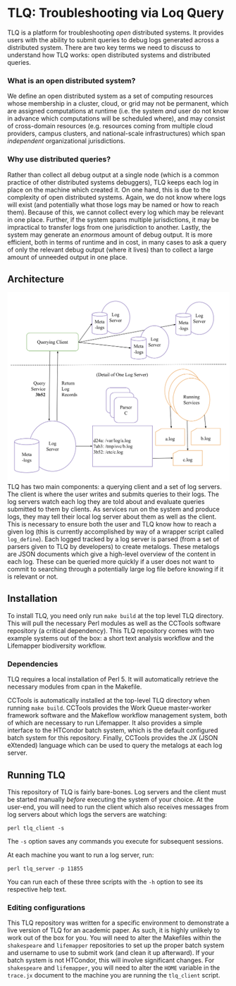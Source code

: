 # TLQ: Troubleshooting via Loq Query
TLQ is a platform for troubleshooting _open_ distributed systems. It provides users with the ability to submit queries to debug logs generated across a distributed system. There are two key terms we need to discuss to understand how TLQ works: open distributed systems and distributed queries.

### What is an open distributed system?
We define an open distributed system as a set of computing resources whose membership in a cluster, cloud, or grid may not be permanent, which are assigned computations at runtime (i.e. the system _and_ user do not know in advance which computations will be scheduled where), and may consist of cross-domain resources (e.g. resources coming from multiple cloud providers, campus clusters, and national-scale infrastructures) which span _independent_ organizational jurisdictions.

### Why use distributed queries?
Rather than collect all debug output at a single node (which is a common practice of other distributed systems debuggers), TLQ keeps each log in place on the machine which created it. On one hand, this is due to the complexity of open distributed systems. Again, we do not know where logs will exist (and potentially what those logs may be named or how to reach them). Because of this, we cannot collect every log which may be relevant in one place. Further, if the system spans multiple jurisdictions, it may be impractical to transfer logs from one jurisdiction to another. Lastly, the system may generate an _enormous_ amount of debug output. It is more efficient, both in terms of runtime and in cost, in many cases to ask a query of only the relevant debug output (where it lives) than to collect a large amount of unneeded output in one place.

## Architecture
![Alt text](system_architecture.png "TLQ System Architecture")
TLQ has two main components: a querying client and a set of log servers. The client is where the user writes and submits queries to their logs. The log servers watch each log they are told about and evaluate queries submitted to them by clients. As services run on the system and produce logs, they may tell their local log server about them as well as the client. This is necessary to ensure both the user and TLQ know how to reach a given log (this is currently accomplished by way of a wrapper script called `log_define`). Each logged tracked by a log server is parsed (from a set of parsers given to TLQ by developers) to create metalogs. These metalogs are JSON documents which give a high-level overview of the content in each log. These can be queried more quickly if a user does not want to commit to searching through a potentially large log file before knowing if it is relevant or not.

## Installation
To install TLQ, you need only run `make build` at the top level TLQ directory. This will pull the necessary Perl modules as well as the CCTools software repository (a critical dependency). This TLQ repository comes with two example systems out of the box: a short text analysis workflow and the Lifemapper biodiversity workflow.

### Dependencies
TLQ requires a local installation of Perl 5. It will automatically retrieve the necessary modules from cpan in the Makefile.

CCTools is automatically installed at the top-level TLQ directory when running `make build`. CCTools provides the Work Queue master-worker framework software and the Makeflow workflow management system, both of which are necessary to run Lifemapper. It also provides a simple interface to the HTCondor batch system, which is the default configured batch system for this repository. Finally, CCTools provides the JX (JSON eXtended) language which can be used to query the metalogs at each log server.

## Running TLQ
This repository of TLQ is fairly bare-bones. Log servers and the client must be started manually _before_ executing the system of your choice. At the user-end, you will need to run the client which also receives messages from log servers about which logs the servers are watching:
```
perl tlq_client -s
```

The `-s` option saves any commands you execute for subsequent sessions.

At each machine you want to run a log server, run:
```
perl tlq_server -p 11855
```

You can run each of these three scripts with the `-h` option to see its respective help text.

### Editing configurations
This TLQ repository was written for a specific environment to demonstrate a live version of TLQ for an academic paper. As such, it is highly unlikely to work out of the box for you. You will need to alter the Makefiles within the `shakespeare` and `lifemapper` repositories to set up the proper batch system and username to use to submit work (and clean it up afterward). If your batch system is not HTCondor, this will involve significant changes. For `shakespeare` and `lifemapper`, you will need to alter the `HOME` variable in the `trace.jx` document to the machine you are running the `tlq_client` script.


